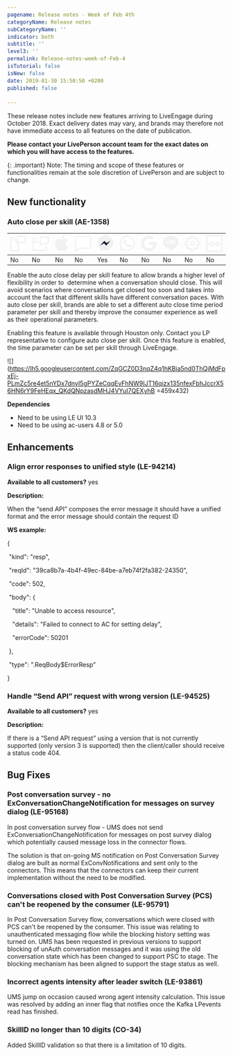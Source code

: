 ```yaml
---
pagename: Release notes - Week of Feb 4th
categoryName: Release notes
subCategoryName: ''
indicator: both
subtitle: ''
level3: ''
permalink: Release-notes-week-of-Feb-4
isTutorial: false
isNew: false
date: 2019-01-30 15:50:50 +0200
published: false

---
```

These release notes include new features arriving to LiveEngage during October 2018. Exact delivery dates may vary, and brands may therefore not have immediate access to all features on the date of publication.

**Please contact your LivePerson account team for the exact dates on which you will have access to the features.**

{: .important} Note: The timing and scope of these features or functionalities remain at the sole discretion of LivePerson and are subject to change.

## New functionality

### Auto close per skill (AE-1358)

<table> <thead> <tr class="categoryrow"> <th><img class="tableIcon" src="img/mobileappmessaging.svg" /></th> <th><img class="tableIcon" src="img/web-messaging.svg" /></th> <th><img class="tableIcon" src="img/abc.svg" /></th> <th><img class="tableIcon" src="img/sms.svg" /></th> <th><img class="tableIcon" src="img/fb-messenger.svg" /></th> <th><img class="tableIcon" src="img/whatsapp.svg" /></th> <th><img class="tableIcon" src="img/google-rsc.svg" /></th> <th><img class="tableIcon" src="img/line.svg" /></th> <th><img class="tableIcon" src="img/messaging-window-api.svg" /></th> <th><img class="tableIcon" src="img/connector-api.svg" /></th> </tr> </thead> <tbody> <tr> <td>No</td> <td>No</td> <td>No</td> <td>No</td> <td>Yes</td> <td>No</td> <td>No</td> <td>No</td> <td>No</td> <td>No</td> </tr> </tbody> </table>

Enable the auto close delay per skill feature to allow brands a higher level of flexibility in order to  determine when a conversation should close. This will avoid scenarios where conversations get closed too soon and takes into account the fact that different skills have different conversation paces. With auto close per skill, brands are able to set a different auto close time period parameter per skill and thereby improve the consumer experience as well as their operational parameters.

Enabling this feature is available through Houston only. Contact you LP representative to configure auto close per skill. Once this feature is enabled, the time parameter can be set per skill through LiveEngage. 

![](https://lh5.googleusercontent.com/ZqGCZ0D3nqZ4q1hKBia5nd0ThQjMdFpxEj-PLmZc5re4et5nYDx7dnyI5gPYZeCqqEvFhNW9IJT16qizx135nfexFbhJccrX56HN6rY9FeHEqx_QKdQNpzasdMHJ4VYuI7QEXyhB =459x432)

**Dependencies**

* Need to be using LE UI 10.3
* Need to be using ac-users 4.8 or 5.0

## Enhancements

### Align error responses to unified style (LE-94214)

**Available to all customers?** yes

**Description:**

When the “send API” composes the error message it should have a unified format and the error message should contain the request ID

**WS example:**

{

  "kind": "resp",

  "reqId": "39ca8b7a-4b4f-49ec-84be-a7eb74f2fa382-24350",

  "code": 502,

  "body": {

    "title": "Unable to access resource",

    "details": "Failed to connect to AC for setting delay",

    "errorCode": 50201

  },

  "type": ".ReqBody$ErrorResp"

}

### Handle “Send API” request with wrong version (LE-94525)

**Available to all customers?** yes

**Description:**

If there is a “Send API request” using a version that is not currently supported (only version 3 is supported) then the client/caller should receive a status code 404.

## Bug Fixes

### Post conversation survey - no ExConversationChangeNotification for messages on survey dialog (LE-95168)

In post conversation survey flow - UMS does not send ExConversationChangeNotification for messages on post survey dialog which potentially caused message loss in the connector flows. 

The solution is that on-going MS notification on Post Conversation Survey dialog are built as normal ExConvNotifications and sent only to the connectors. This means that the connectors can keep their current implementation without the need to be modified.

### Conversations closed with Post Conversation Survey (PCS) can't be reopened by the consumer (LE-95791)

In Post Conversation Survey flow, conversations which were closed with PCS can't be reopened by the consumer. This issue was relating to unauthenticated messaging flow while the blocking history setting was turned on. UMS has been requested in previous versions to support blocking of unAuth conversation messages and it was using the old conversation state which has been changed to support PSC to stage. The blocking mechanism has been aligned to support the stage status as well. 

### Incorrect agents intensity after leader switch (LE-93861)

UMS jump on occasion caused wrong agent intensity calculation. This issue was resolved by adding an inner flag that notifies once the Kafka LPevents read has finished.

### SkillID no longer than 10 digits (CO-34)

Added SkillID validation so that there is a limitation of 10 digits.